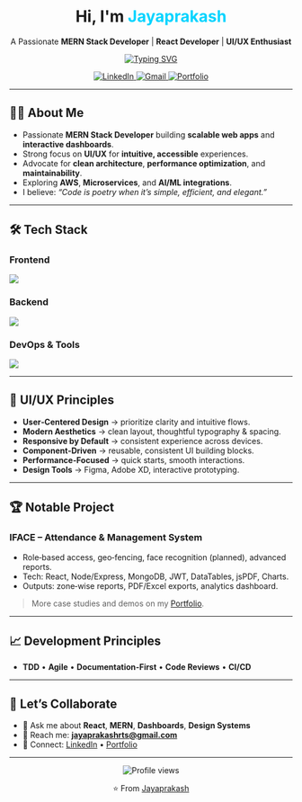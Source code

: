 <!-- Typing SVG -->
<h1 align="center">Hi, I'm <span style="color:#00D4FF;">Jayaprakash</span></h1>
<p align="center">A Passionate <strong>MERN Stack Developer</strong> | <strong>React Developer</strong> | <strong>UI/UX Enthusiast</strong></p>

<p align="center">
  <a href="https://github.com/jayaprakash-sv">
    <img src="https://readme-typing-svg.herokuapp.com?font=Fira+Code&weight=600&size=24&pause=1000&color=00D4FF&center=true&vCenter=true&width=700&lines=MERN+Developer;React+Developer+%7C+UI%2FUX+Enthusiast;Frontend+Developer+%7C+Performance+Focused;Clean+Coder+%7C+Problem+Solver;Open+to+Collaboration+%26+Learning" alt="Typing SVG" />
  </a>
</p>

<!-- Socials -->

<p align="center">
  <a href="https://www.linkedin.com/in/jayaprakash-palanivel-402429212/" target="_blank">
    <img src="https://img.shields.io/badge/LinkedIn-0A66C2?style=for-the-badge&logo=linkedin&logoColor=white" alt="LinkedIn"/>
  </a>
  <a href="mailto:jayaprakashrts@gmail.com">
    <img src="https://img.shields.io/badge/Gmail-EA4335?style=for-the-badge&logo=gmail&logoColor=white" alt="Gmail"/>
  </a>
  <a href="https://jp-portfoilo-dev.vercel.app/" target="_blank">
    <img src="https://img.shields.io/badge/Portfolio-000000?style=for-the-badge&logo=vercel&logoColor=white" alt="Portfolio"/>
  </a>
</p>

---

## 👨‍💻 About Me

* Passionate **MERN Stack Developer** building **scalable web apps** and **interactive dashboards**.
* Strong focus on **UI/UX** for **intuitive, accessible** experiences.
* Advocate for **clean architecture**, **performance optimization**, and **maintainability**.
* Exploring **AWS**, **Microservices**, and **AI/ML integrations**.
* I believe: *“Code is poetry when it’s simple, efficient, and elegant.”*

---

## 🛠️ Tech Stack

### Frontend

<p align="left">
  <img src="https://skillicons.dev/icons?i=react,redux,nextjs,typescript,javascript,tailwind,materialui,styledcomponents,html,css,sass" />
</p>

### Backend

<p align="left">
  <img src="https://skillicons.dev/icons?i=nodejs,express,mongodb,postgresql,mysql,graphql,firebase,redis" />
</p>

### DevOps & Tools

<p align="left">
  <img src="https://skillicons.dev/icons?i=git,github,docker,aws,nginx,postman,webpack,vite,figma,vscode,linux" />
</p>

---

## 🎨 UI/UX Principles

* **User‑Centered Design** → prioritize clarity and intuitive flows.
* **Modern Aesthetics** → clean layout, thoughtful typography & spacing.
* **Responsive by Default** → consistent experience across devices.
* **Component‑Driven** → reusable, consistent UI building blocks.
* **Performance‑Focused** → quick starts, smooth interactions.
* **Design Tools** → Figma, Adobe XD, interactive prototyping.

---

## 🏆 Notable Project

### IFACE – Attendance & Management System

* Role‑based access, geo‑fencing, face recognition (planned), advanced reports.
* Tech: React, Node/Express, MongoDB, JWT, DataTables, jsPDF, Charts.
* Outputs: zone‑wise reports, PDF/Excel exports, analytics dashboard.

> More case studies and demos on my [Portfolio](https://jp-portfoilo-dev.vercel.app/).

---

## 📈 Development Principles

* **TDD** • **Agile** • **Documentation‑First** • **Code Reviews** • **CI/CD**

---

## 🤝 Let’s Collaborate

* 💬 Ask me about **React**, **MERN**, **Dashboards**, **Design Systems**
* 📧 Reach me: **[jayaprakashrts@gmail.com](mailto:jayaprakashrts@gmail.com)**
* 🔗 Connect: [LinkedIn](https://www.linkedin.com/in/jayaprakash-palanivel-402429212/) • [Portfolio](https://jp-portfoilo-dev.vercel.app/)

---

<p align="center">
  <img src="https://komarev.com/ghpvc/?username=jayaprakash-sv&label=Profile%20Views&color=00D4FF&style=flat" alt="Profile views"/>
</p>

<p align="center">
  ⭐ From <a href="https://github.com/jayaprakashSs">Jayaprakash</a>
</p>
